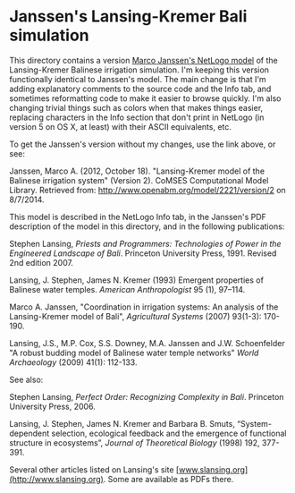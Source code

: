 Janssen's Lansing-Kremer Bali simulation
========================================

This directory contains a version [Marco Janssen's NetLogo
model](http://www.openabm.org/model/2221/version/2) of the
Lansing-Kremer Balinese irrigation simulation.  I'm keeping this version
functionally identical to Janssen's model.  The main change is that I'm
adding explanatory comments to the source code and the Info tab, and
sometimes reformatting code to make it easier to browse quickly.  I'm
also changing trivial things such as colors when that makes things
easier, replacing characters in the Info section that don't print in
NetLogo (in version 5 on OS X, at least) with their ASCII equivalents,
etc.  

To get the Janssen's version without my changes, use the link above,
or see:

Janssen, Marco A. (2012, October 18). "Lansing-Kremer model of the
Balinese irrigation system" (Version 2). CoMSES Computational Model
Library. Retrieved from: http://www.openabm.org/model/2221/version/2
on 8/7/2014.

This model is described in the NetLogo Info tab, in the Janssen's PDF
description of the model in this directory,
and in the following publications:

Stephen Lansing, *Priests and Programmers: Technologies of Power in the
Engineered Landscape of Bali*. Princeton University Press, 1991. Revised
2nd edition 2007.

Lansing, J. Stephen, James N. Kremer (1993) Emergent properties of
Balinese water temples.  *American Anthropologist* 95 (1), 97–114.

Marco A. Janssen, "Coordination in irrigation systems: An analysis of
the Lansing-Kremer model of Bali", *Agricultural Systems* (2007)
93(1-3): 170-190.

Lansing, J.S., M.P. Cox, S.S. Downey, M.A. Janssen and J.W. Schoenfelder
"A robust budding model of Balinese water temple networks" *World
Archaeology* (2009) 41(1): 112-133.

See also:

Stephen Lansing, *Perfect Order: Recognizing Complexity in Bali*.
Princeton University Press, 2006.

Lansing, J. Stephen, James N. Kremer and Barbara B. Smuts,
“System-dependent selection, ecological feedback and the emergence of
functional structure in ecosystems”, *Journal of Theoretical Biology*
(1998) 192, 377-391.

Several other articles listed on Lansing's site
[www.slansing.org](http://www.slansing.org).  Some are available as PDFs
there.
